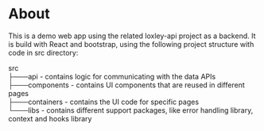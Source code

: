# About

This is a demo web app using the related loxley-api project as a backend. It is build with React and bootstrap, using the following project structure with code in src directory:

src  
├───api - contains logic for communicating with the data APIs  
├───components - contains UI components that are reused in different pages  
├───containers - contains the UI code for specific pages  
└───libs - contains different support packages, like error handling library, context and hooks library  